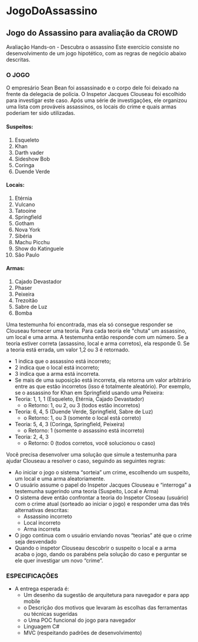 # JogoDoAssassino
## Jogo do Assassino para avaliação da CROWD


Avaliação Hands-on - Descubra o assassino
Este exercício consiste no desenvolvimento de um jogo hipotético, com as regras de negócio abaixo descritas.

### O JOGO
O empresário Sean Bean foi assassinado e o corpo dele foi deixado na frente da delegacia de polícia. O Inspetor Jacques
Clouseau foi escolhido para investigar este caso. Após uma série de investigações, ele organizou uma lista com
prováveis assassinos, os locais do crime e quais armas poderiam ter sido utilizadas.

#### Suspeitos:
1. Esqueleto
2. Khan
3. Darth vader
4. Sideshow Bob
5. Coringa
6. Duende Verde

#### Locais:
1. Etérnia
2. Vulcano
3. Tatooine
4. Springfield
5. Gotham
6. Nova York
7. Sibéria
8. Machu Picchu
9. Show do Katinguele
10. São Paulo

#### Armas:
1. Cajado Devastador
2. Phaser
3. Peixeira
4. Trezoitão
5. Sabre de Luz
6. Bomba

Uma testemunha foi encontrada, mas ela só consegue responder se Clouseau fornecer uma teoria. Para cada teoria
ele "chuta" um assassino, um local e uma arma. A testemunha então responde com um número.
Se a teoria estiver correta (assassino, local e arma corretos), ela responde 0. Se a teoria está errada, um valor 1,2 ou
3 é retornado.

* 1 indica que o assassino está incorreto;
* 2 indica que o local está incorreto;
* 3 indica que a arma está incorreta.
* Se mais de uma suposição está incorreta, ela retorna um valor arbitrário entre as que estão incorretos (isso é
totalmente aleatório). Por exemplo, se o assassino for Khan em Springfield usando uma Peixeira:
* Teoria: 1, 1, 1 (Esqueleto, Etérnia, Cajado Devastador) 
  * o Retorno: 1, ou 2, ou 3 (todos estão incorretos)
* Teoria: 6, 4, 5 (Duende Verde, Springfield, Sabre de Luz)
  * o Retorno: 1, ou 3 (somente o local está correto)
* Teoria: 5, 4, 3 (Coringa, Springfield, Peixeira)
  * o Retorno: 1 (somente o assassino está incorreto)
* Teoria: 2, 4, 3
  * o Retorno: 0 (todos corretos, você solucionou o caso)


Você precisa desenvolver uma solução que simule a testemunha para ajudar Clouseau a resolver o caso, seguindo as
seguintes regras:
* Ao iniciar o jogo o sistema “sorteia” um crime, escolhendo um suspeito, um local e uma arma
aleatoriamente.
* O usuário assume o papel do Inspetor Jacques Clouseau e “interroga” a testemunha sugerindo uma teoria
(Suspeito, Local e Arma)
* O sistema deve então confrontar a teoria do Inspetor Closeau (usuário) com o crime atual (sorteado ao
iniciar o jogo) e responder uma das três alternativas descritas:
  * Assassino incorreto
  * Local incorreto
  * Arma incorreta
* O jogo continua com o usuário enviando novas “teorias” até que o crime seja desvendado
* Quando o inspetor Clouseau descobrir o suspeito o local e a arma acaba o jogo, dando os parabéns pela
solução do caso e perguntar se ele quer investigar um novo “crime”.

### ESPECIFICAÇÕES
* A entrega esperada é:
  * Um desenho da sugestão de arquitetura para navegador e para app mobile
  * o Descrição dos motivos que levaram às escolhas das ferramentas ou técnicas sugeridas
  * o Uma POC funcional do jogo para navegador
   * Linguagem C#
   * MVC (respeitando padrões de desenvolvimento)
